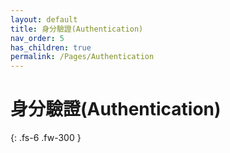 ```yaml
---
layout: default
title: 身分驗證(Authentication)
nav_order: 5
has_children: true
permalink: /Pages/Authentication
---
```


# 身分驗證(Authentication)

{: .fs-6 .fw-300 }
